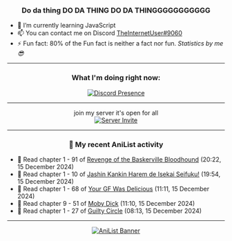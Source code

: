 <div align="center">

### Do da thing DO DA THING DO DA THINGGGGGGGGGGG
</div>

- 🌱 I’m currently learning JavaScript
- 📫 You can contact me on Discord [TheInternetUser#9060](https://discord.com/users/534117072796385300)
- ⚡ Fun fact: 80% of the Fun fact is neither a fact nor fun. _Statistics by me 😎_
<hr>

<div align="center">

### What I'm doing right now:
[![Discord Presence](https://lanyard.cnrad.dev/api/534117072796385300)](https://discord.com/users/534117072796385300)
<hr>

join my server it's open for all <br>
[![Server Invite](https://invidget.switchblade.xyz/bfYgVHxrSs)](https://discord.gg/bfYgVHxrSs)

<hr>
  
### 🌸 My recent AniList activity

</div>

<!-- ANILIST_ACTIVITY:start -->

-   📖 Read chapter 1 - 91 of [Revenge of the Baskerville Bloodhound](https://anilist.co/manga/163824) (20:22, 15 December 2024)
-   📖 Read chapter 1 - 10 of [Jashin Kankin Harem de Isekai Seifuku!](https://anilist.co/manga/176112) (19:54, 15 December 2024)
-   📖 Read chapter 1 - 68 of [Your GF Was Delicious](https://anilist.co/manga/169210) (11:11, 15 December 2024)
-   📖 Read chapter 9 - 51 of [Moby Dick](https://anilist.co/manga/172094) (11:10, 15 December 2024)
-   📖 Read chapter 1 - 27 of [Guilty Circle](https://anilist.co/manga/133592) (08:13, 15 December 2024)

<!-- ANILIST_ACTIVITY:end -->
<hr>

<div align="center">

[![AniList Banner](https://img.anili.st/User/929966)](https://anilist.co/user/TheInternetUser)

<!-- ![Profile views](https://gpvc.arturio.dev/TheInternetUse7) Since 2023-01-09 -->
<br>


</div>
